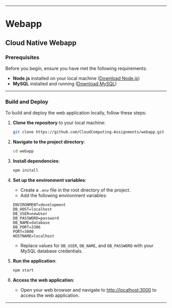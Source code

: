 
---

# Webapp

## Cloud Native Webapp

### Prerequisites
Before you begin, ensure you have met the following requirements:

- **Node.js** installed on your local machine ([Download Node.js](https://nodejs.org/))
- **MySQL** installed and running ([Download MySQL](https://dev.mysql.com/downloads/))

---

### Build and Deploy

To build and deploy the web application locally, follow these steps:

1. **Clone the repository** to your local machine:
    ```bash
    git clone https://github.com/CloudComputing-Assignments/webapp.git
    ```

2. **Navigate to the project directory**:
    ```bash
    cd webapp
    ```

3. **Install dependencies**:
    ```bash
    npm install
    ```

4. **Set up the environment variables**:

    - Create a `.env` file in the root directory of the project.
    - Add the following environment variables:

    ```plaintext
    ENVIRONMENT=development
    DB_HOST=localhost
    DB_USER=newUser
    DB_PASSWORD=password
    DB_NAME=database
    DB_PORT=3306
    PORT=3000
    HOSTNAME=localhost
    ```

    - Replace values for `DB_USER`, `DB_NAME`, and `DB_PASSWORD` with your MySQL database credentials.

5. **Run the application**:
    ```bash
    npm start
    ```

6. **Access the web application**:

    - Open your web browser and navigate to [http://localhost:3000](http://localhost:3000) to access the web application.

---